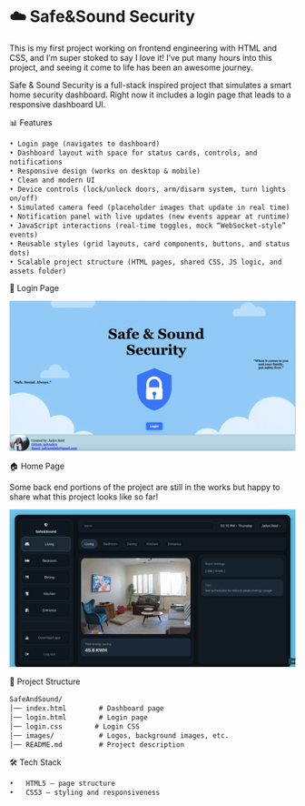 # ☁️ Safe&Sound Security

This is my first project working on frontend engineering with HTML and CSS, and I’m super stoked to say I love it!
I’ve put many hours into this project, and seeing it come to life has been an awesome journey.

Safe & Sound Security is a full-stack inspired project that simulates a smart home security dashboard.
Right now it includes a login page that leads to a responsive dashboard UI.

📊 Features

	• Login page (navigates to dashboard)
	• Dashboard layout with space for status cards, controls, and notifications
	• Responsive design (works on desktop & mobile)
	• Clean and modern UI
    • Device controls (lock/unlock doors, arm/disarm system, turn lights on/off)
	• Simulated camera feed (placeholder images that update in real time)
	• Notification panel with live updates (new events appear at runtime)
	• JavaScript interactions (real-time toggles, mock “WebSocket-style” events)
	• Reusable styles (grid layouts, card components, buttons, and status dots)
	• Scalable project structure (HTML pages, shared CSS, JS logic, and assets folder)
 
🔑 Login Page

 ![Screenshot](S&S.png)

🏠 Home Page

Some back end portions of the project are still in the works but happy to share what this project looks like so far!

 ![Screenshot](dashboard.png)


📂 Project Structure

    SafeAndSound/
    │── index.html        # Dashboard page
    │── login.html        # Login page
    │── login.css        # Login CSS
    │── images/           # Logos, background images, etc.
    │── README.md         # Project description

🛠️ Tech Stack

	•	HTML5 – page structure
	•	CSS3 – styling and responsiveness
